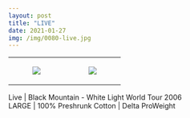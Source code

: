 ```yaml
---
layout: post
title: "LIVE"
date: 2021-01-27
img: /img/0080-live.jpg
---
```




<table style="width:100%;"><tr><td style="vertical-align:top;">
      <figure class="tmblr-full" data-orig-height="2048" data-orig-width="1365" data-orig-src="https://concertshirts.netlify.app/shirts/0080/0080-01.jpg"><img src="https://64.media.tumblr.com/ed96c615b43a7ce513250f795779981a/37a468555e4676d3-c6/s540x810/12454fd5f1bbe1efd24be45afcedb12873a33870.jpg" data-orig-height="2048" data-orig-width="1365" data-orig-src="https://concertshirts.netlify.app/shirts/0080/0080-01.jpg"/></figure></td>
    <td style="vertical-align:top;">
      <figure class="tmblr-full" data-orig-height="2048" data-orig-width="1365" data-orig-src="https://concertshirts.netlify.app/shirts/0080/0080-02.jpg"><img src="https://64.media.tumblr.com/b5dcdbb777bf7e6f64cf8ca29acc9bf1/37a468555e4676d3-5b/s540x810/c333776bb94b73e5163dd8ad3be6b9dfd97e5249.jpg" data-orig-height="2048" data-orig-width="1365" data-orig-src="https://concertshirts.netlify.app/shirts/0080/0080-02.jpg"/></figure></td>
  </tr></table><p>
  Live | Black Mountain - White Light World Tour 2006<br/>LARGE | 100% Preshrunk Cotton | Delta ProWeight
</p>
